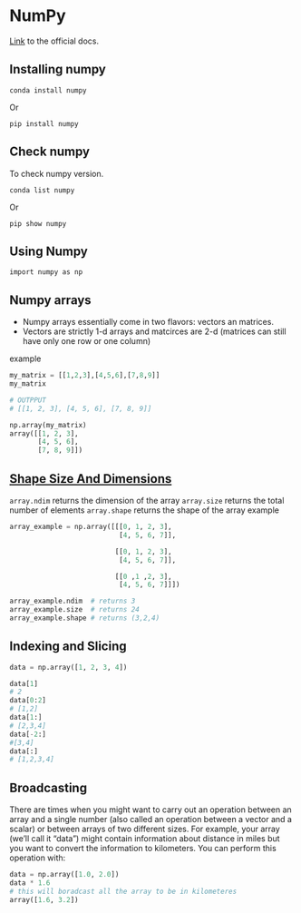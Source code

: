 # NumPy

[Link](https://numpy.org/doc/stable/index.html) to the official docs.

## Installing numpy

```
conda install numpy
```
Or
```
pip install numpy
```

## Check numpy
To check numpy version.

```
conda list numpy
```

Or
```
pip show numpy
```

## Using Numpy

`import numpy as np`

## Numpy arrays

- Numpy arrays essentially come in two flavors: vectors an matrices.
- Vectors are strictly 1-d arrays and matcirces are 2-d (matrices can still have only one row or one column)

example
```Python
my_matrix = [[1,2,3],[4,5,6],[7,8,9]]
my_matrix

# OUTPPUT
# [[1, 2, 3], [4, 5, 6], [7, 8, 9]]

np.array(my_matrix)
array([[1, 2, 3],
       [4, 5, 6],
       [7, 8, 9]])
```

## [Shape Size And Dimensions](https://numpy.org/doc/stable/user/absolute_beginners.html#how-do-you-know-the-shape-and-size-of-an-array)
`array.ndim` returns the dimension of the array
`array.size` returns the total number of elements
`array.shape` returns the shape of the array
example
```Python
array_example = np.array([[[0, 1, 2, 3],
                           [4, 5, 6, 7]],

                          [[0, 1, 2, 3],
                           [4, 5, 6, 7]],

                          [[0 ,1 ,2, 3],
                           [4, 5, 6, 7]]])

array_example.ndim  # returns 3
array_example.size  # returns 24
array_example.shape # returns (3,2,4)

```

## Indexing and Slicing

```Python
data = np.array([1, 2, 3, 4])

data[1]
# 2
data[0:2]
# [1,2]
data[1:]
# [2,3,4]
data[-2:]
#[3,4]
data[:]
# [1,2,3,4]
```

## Broadcasting

There are times when you might want to carry out an operation between an array and a single number (also called an operation between a vector and a scalar) or between arrays of two different sizes. For example, your array (we’ll call it “data”) might contain information about distance in miles but you want to convert the information to kilometers. You can perform this operation with:

```Python
data = np.array([1.0, 2.0])
data * 1.6
# this will boradcast all the array to be in kilometeres
array([1.6, 3.2])
```
